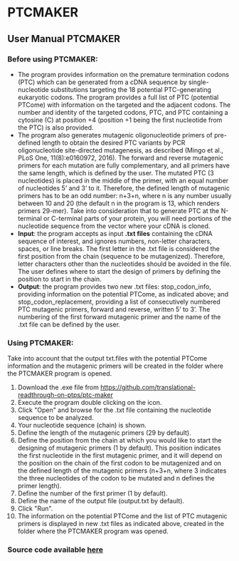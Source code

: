 # PTCMAKER

## User Manual PTCMAKER

### Before using PTCMAKER:

- The program provides information on the premature termination codons (PTC) which can be generated from a cDNA sequence by single-nucleotide substitutions targeting the 18 potential PTC-generating eukaryotic codons. The program provides a full list of PTC (potential PTCome) with information on the targeted and the adjacent codons. The number and identity of the targeted codons, PTC, and PTC containing a cytosine (C) at position +4 (position +1 being the first nucleotide from the PTC) is also provided.
- The program also generates mutagenic oligonucleotide
primers of pre-defined length to obtain the desired PTC
variants by PCR oligonucleotide site-directed mutagenesis,
as described (Mingo et al., PLoS One, 11(8):e0160972,
2016). The forward and reverse mutagenic primers for each
mutation are fully complementary, and all primers have the
same length, which is defined by the user. The mutated PTC
(3 nucleotides) is placed in the middle of the primer, with
an equal number of nucleotides 5’ and 3’ to it. Therefore,
the defined length of mutagenic primers has to be an odd
number: n+3+n, where n is any number usually between 10 and
20 (the default n in the program is 13, which renders
primers 29-mer). Take into consideration that to generate
PTC at the N-terminal or C-terminal parts of your protein,
you will need portions of the nucleotide sequence from the
vector where your cDNA is cloned.
- **Input**: the program accepts as input **.txt files**
containing the cDNA sequence of interest, and ignores
numbers, non-letter characters, spaces, or line breaks. The
first letter in the .txt file is considered the first
position from the chain (sequence to be mutagenized).
Therefore, letter characters other than the nucleotides
should be avoided in the file. The user defines where to
start the design of primers by defining the position to
start in the chain.
- **Output**: the program provides two new .txt files:
stop_codon_info, providing information on the potential
PTCome, as indicated above; and stop_codon_replacement,
providing a list of consecutively numbered PTC mutagenic
primers, forward and reverse, written 5’ to 3’. The
numbering of the first forward mutagenic primer and the
name of the .txt file can be defined by the user.

### Using PTCMAKER:

Take into account that the output txt.files with the potential PTCome
information and the mutagenic primers will be created in
the folder where the PTCMAKER program is opened. 

1. Download the .exe file from https://github.com/translational-readthrough-on-ptps/ptc-maker
2. Execute the program double clicking on the icon.
3. Click "Open" and browse for the .txt file containing the
nucleotide sequence to be analyzed.
4. Your nucleotide sequence (chain) is shown.
5. Define the length of the mutagenic primers (29 by
default).
6. Define the position from the chain at which you would
like to start the designing of mutagenic primers (1 by
default). This position indicates the first nucleotide in
the first mutagenic primer, and it will depend on the
position on the chain of the first codon to be mutagenized
and on the defined length of the mutagenic primers (n+3+n,
where 3 indicates the three nucleotides of the codon to be
mutated and n defines the primer length).
7. Define the number of the first primer (1 by default).
8. Define the name of the output file (output.txt by
default).
9. Click "Run".
10. The information on the potential PTCome and the list of
PTC mutagenic primers is displayed in new .txt files as
indicated above, created in the folder where the PTCMAKER
program was opened.

### Source code available [here](https://github.com/compneurobilbao/stop-codon-pulido-17/tree/master/source)

